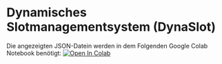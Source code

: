 # Dynamisches Slotmanagementsystem (DynaSlot)

Die angezeigten JSON-Datein werden in dem Folgenden Google Colab Notebook benötigt: 
[![Open In Colab](https://colab.research.google.com/assets/colab-badge.svg)](https://colab.research.google.com/github/franziskaMai/DynaSlot/blob/master/DynaSlot.ipynb)
